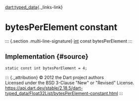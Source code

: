 [dart:typed\_data](../../dart-typed_data/dart-typed_data-library){._links-link}

bytesPerElement constant
========================

::: {.section .multi-line-signature}
[int](../../dart-core/int-class) const bytesPerElement
:::

Implementation {#source}
--------------

``` {.language-dart data-language="dart"}
static const int bytesPerElement = 4;
```

::: {._attribution}
© 2012 the Dart project authors\
Licensed under the BSD 3-Clause \"New\" or \"Revised\" License.\
<https://api.dart.dev/stable/2.18.5/dart-typed_data/Float32List/bytesPerElement-constant.html>
:::
